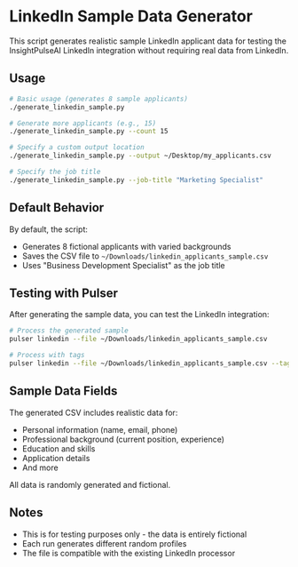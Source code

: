 # LinkedIn Sample Data Generator

This script generates realistic sample LinkedIn applicant data for testing the InsightPulseAI LinkedIn integration without requiring real data from LinkedIn.

## Usage

```bash
# Basic usage (generates 8 sample applicants)
./generate_linkedin_sample.py

# Generate more applicants (e.g., 15)
./generate_linkedin_sample.py --count 15

# Specify a custom output location
./generate_linkedin_sample.py --output ~/Desktop/my_applicants.csv

# Specify the job title 
./generate_linkedin_sample.py --job-title "Marketing Specialist"
```

## Default Behavior

By default, the script:
- Generates 8 fictional applicants with varied backgrounds
- Saves the CSV file to `~/Downloads/linkedin_applicants_sample.csv`
- Uses "Business Development Specialist" as the job title

## Testing with Pulser

After generating the sample data, you can test the LinkedIn integration:

```bash
# Process the generated sample
pulser linkedin --file ~/Downloads/linkedin_applicants_sample.csv

# Process with tags
pulser linkedin --file ~/Downloads/linkedin_applicants_sample.csv --tags "Marketing,Q2-2025"
```

## Sample Data Fields

The generated CSV includes realistic data for:
- Personal information (name, email, phone)
- Professional background (current position, experience)
- Education and skills
- Application details
- And more

All data is randomly generated and fictional.

## Notes

- This is for testing purposes only - the data is entirely fictional
- Each run generates different random profiles
- The file is compatible with the existing LinkedIn processor